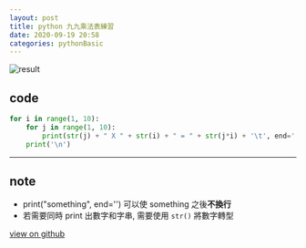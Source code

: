 ```yaml
---
layout: post
title: python 九九乘法表練習
date: 2020-09-19 20:58
categories: pythonBasic
---
```


![result](https://github.com/vuncrychen/blogger_pic/blob/master/%E8%9E%A2%E5%B9%95%E5%BF%AB%E7%85%A7%202020-09-19%2020:54:42.png?raw=true)

## code

```python
for i in range(1, 10):
    for j in range(1, 10):
        print(str(j) + " X " + str(i) + " = " + str(j*i) + '\t', end='')
    print('\n')
```

***

## note

* print("something", end='') 可以使 something 之後**不換行**
* 若需要同時 print 出數字和字串, 需要使用 `str()` 將數字轉型

[view on github](https://github.com/vuncrychen/pythonBasic/blob/master/nnmt.py)
